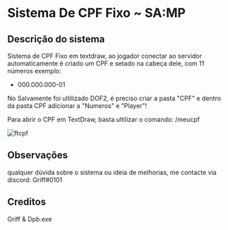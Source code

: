# Sistema De CPF Fixo ~ SA:MP
## Descrição do sistema

Sistema de CPF Fixo em textdraw, ao jogador conectar ao servidor automaticamente é criado um CPF e setado na cabeça dele, com 11 números exemplo:

- 000.000.000-01

No Salvamente foi ultilizado DOF2, é preciso criar a pasta "CPF" e dentro da pasta CPF adicionar a "Numeros" e "Player"!

Para abrir o CPF em TextDraw, basta ultilizar o comando: /meucpf

![ftcpf](https://user-images.githubusercontent.com/77468286/169407242-771325ce-a938-4bcc-a920-83dbfe521887.png)

## Observações
qualquer dúvida sobre o sistema ou ideia de melhorias, me contacte via discord: Griff#0101

## Creditos

Griff & Dpb.exe
